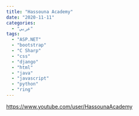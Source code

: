 ```yaml
---
title: "Hassouna Academy"
date: "2020-11-11"
categories:
  - "عربي"
tags:
  - "ASP.NET"
  - "bootstrap"
  - "C Sharp"
  - "css"
  - "django"
  - "html"
  - "java"
  - "javascript"
  - "python"
  - "ring"
---
```


https://www.youtube.com/user/HassounaAcademy
